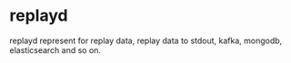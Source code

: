 # replayd
replayd represent for replay data, replay data to stdout, kafka, mongodb, elasticsearch and so on.

